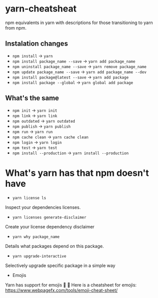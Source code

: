 # yarn-cheatsheat
npm equivalents in yarn with descriptions for those transitioning to yarn from npm.

## Instalation changes
* `npm install` -> `yarn`
* `npm install package_name --save` -> `yarn add package_name`
* `npm uninstall package_name --save` -> `yarn remove package_name`
* `npm update package_name --save` -> `yarn add package_name --dev`
* `npm install package@latest --save` -> `yarn add package`
* `npm install package --global` -> `yarn global add package`

## What's the same

* `npm init` -> `yarn init`
* `npm link` -> `yarn link`
* `npm outdated` -> `yarn outdated`
* `npm publish` -> `yarn publish`
* `npm run` -> `yarn run`
* `npm cache clean` -> `yarn cache clean`
* `npm login` -> `yarn login`
* `npm test` -> `yarn test`
* `npm install --production` -> `yarn install --production`

# What's yarn has that npm doesn't have

*  `yarn license ls` 

Inspect your dependencies licenses.
*  `yarn licenses generate-disclaimer`

Create your license dependency disclaimer
*  `yarn why package_name`

Details what packages depend on this package.
* `yarn upgrade-interactive`

Selectively upgrade specific package in a simple way
* Emojis

 Yarn has support for emojis :muscle: :metal:
 Here is a cheatsheet for emojis: https://www.webpagefx.com/tools/emoji-cheat-sheet/
